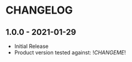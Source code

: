 # CHANGELOG

## 1.0.0 - 2021-01-29

* Initial Release
* Product version tested against: !*CHANGEME*!
